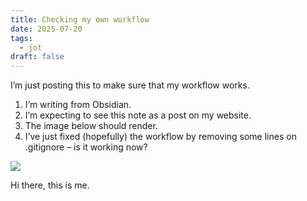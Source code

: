 ```yaml
---
title: Checking my own workflow
date: 2025-07-20
tags:
  - jot
draft: false
---
```

I’m just posting this to make sure that my workflow works.

1. I’m writing from Obsidian.
2. I’m expecting to see this note as a post on my website.
3. The image below should render.
4. I’ve just fixed (hopefully) the workflow by removing some lines on .gitignore – is it working now?

![](pablo-santalla-about-main.png)

Hi there, this is me.